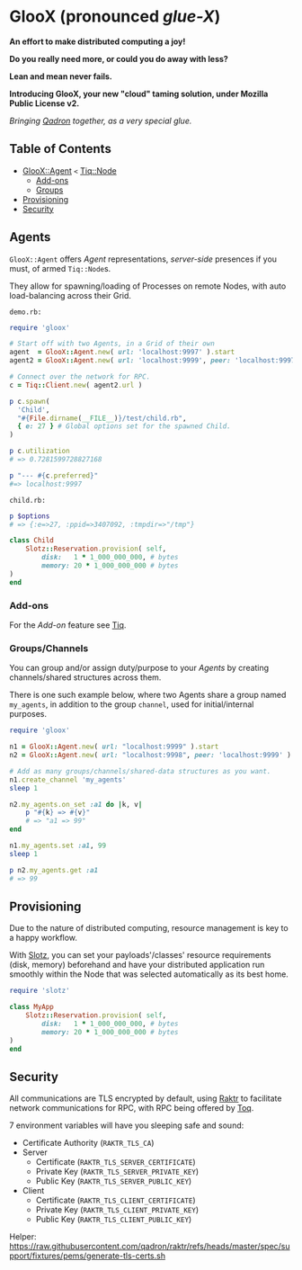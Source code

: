 # GlooX (pronounced _glue-X_)

**An effort to make distributed computing a joy!**

**Do you really need more, or could you do away with less?**

**Lean and mean never fails.**

**Introducing GlooX, your new "cloud" taming solution, under Mozilla Public License v2.**

_Bringing [Qadron](https://github.com/qadron) together, as a very special glue._

## Table of Contents

- [GlooX::Agent](#agents) `<` [Tiq::Node](https://github.com/qadron/tiq)
  - [Add-ons](#add-ons)
  - [Groups](#groups)
- [Provisioning](#provisioning)
- [Security](#security)

## Agents

`GlooX::Agent` offers _Agent_ representations, _server-side_ presences if you must,
of armed `Tiq::Node`s.

They allow for spawning/loading of Processes on remote Nodes, with auto load-balancing
across their Grid.

`demo.rb:`
```ruby
require 'gloox'

# Start off with two Agents, in a Grid of their own
agent  = GlooX::Agent.new( url: 'localhost:9997' ).start
agent2 = GlooX::Agent.new( url: 'localhost:9999', peer: 'localhost:9997' ).start

# Connect over the network for RPC.
c = Tiq::Client.new( agent2.url )

p c.spawn(
  'Child',
  "#{File.dirname(__FILE__)}/test/child.rb",
  { e: 27 } # Global options set for the spawned Child.
)

p c.utilization
# => 0.7281599728827168

p "--- #{c.preferred}"
#=> localhost:9997
```

`child.rb:`
```ruby
p $options
# => {:e=>27, :ppid=>3407092, :tmpdir=>"/tmp"}

class Child
    Slotz::Reservation.provision( self,
        disk:   1 * 1_000_000_000, # bytes
        memory: 20 * 1_000_000_000 # bytes
)
end
```

### Add-ons

For the _Add-on_ feature see [Tiq](https://github.com/qadron/tiq?tab=readme-ov-file#add-ons).

### Groups/Channels

You can group and/or assign duty/purpose to your _Agents_ by creating channels/shared structures across them.

There is one such example below, where two Agents share a group named `my_agents`, in addition to the group `channel`, 
used for initial/internal purposes.

```ruby
require 'gloox'

n1 = GlooX::Agent.new( url: "localhost:9999" ).start
n2 = GlooX::Agent.new( url: "localhost:9998", peer: 'localhost:9999' ).start

# Add as many groups/channels/shared-data structures as you want.
n1.create_channel 'my_agents'
sleep 1

n2.my_agents.on_set :a1 do |k, v|
    p "#{k} => #{v}"
    # => "a1 => 99"
end

n1.my_agents.set :a1, 99
sleep 1

p n2.my_agents.get :a1
# => 99
```

## Provisioning

Due to the nature of distributed computing, resource management is key to a happy workflow.

With [Slotz](https://github.com/qadron/slotz), you can set your payloads'/classes' resource requirements (disk, memory)
beforehand and have your distributed application run smoothly within the Node that was selected automatically as its best home.

```ruby
require 'slotz'

class MyApp
    Slotz::Reservation.provision( self,
        disk:   1 * 1_000_000_000, # bytes
        memory: 20 * 1_000_000_000 # bytes
)
end
```

## Security

All communications are TLS encrypted by default, using [Raktr](https://github.com/qadron/raktr) to facilitate network
communications for RPC, with RPC being offered by [Toq](https://github.com/qadron/toq).

7 environment variables will have you sleeping safe and sound:

* Certificate Authority (`RAKTR_TLS_CA`)
* Server
  * Certificate (`RAKTR_TLS_SERVER_CERTIFICATE`)
  * Private Key (`RAKTR_TLS_SERVER_PRIVATE_KEY`)
  * Public Key (`RAKTR_TLS_SERVER_PUBLIC_KEY`)
* Client
  * Certificate (`RAKTR_TLS_CLIENT_CERTIFICATE`)
  * Private Key (`RAKTR_TLS_CLIENT_PRIVATE_KEY`)
  * Public Key (`RAKTR_TLS_CLIENT_PUBLIC_KEY`)

Helper:
https://raw.githubusercontent.com/qadron/raktr/refs/heads/master/spec/support/fixtures/pems/generate-tls-certs.sh
